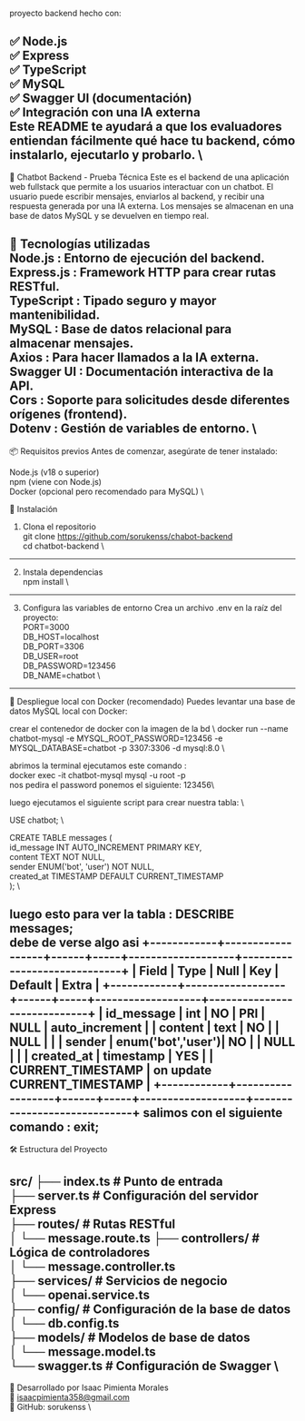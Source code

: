 proyecto backend hecho con:

✅ Node.js \
✅ Express \
✅ TypeScript \
✅ MySQL \
✅ Swagger UI (documentación) \
✅ Integración con una IA externa \
Este README te ayudará a que los evaluadores entiendan fácilmente qué hace tu backend, cómo instalarlo, ejecutarlo y probarlo. \
---------------------------------------------------------------------------------------------------------------------------------------

🧠 Chatbot Backend - Prueba Técnica
Este es el backend de una aplicación web fullstack que permite a los usuarios interactuar con un chatbot. El usuario puede escribir mensajes, enviarlos al backend, y recibir una respuesta generada por una IA externa. Los mensajes se almacenan en una base de datos MySQL y se devuelven en tiempo real.

🧩 Tecnologías utilizadas \
Node.js : Entorno de ejecución del backend. \
Express.js : Framework HTTP para crear rutas RESTful. \
TypeScript : Tipado seguro y mayor mantenibilidad. \
MySQL : Base de datos relacional para almacenar mensajes. \
Axios : Para hacer llamados a la IA externa.  \
Swagger UI : Documentación interactiva de la API. \
Cors : Soporte para solicitudes desde diferentes orígenes (frontend). \
Dotenv : Gestión de variables de entorno. \
---------------------------------------------------------------------------------------------------------------------
📦 Requisitos previos
Antes de comenzar, asegúrate de tener instalado:

Node.js (v18 o superior) \
npm (viene con Node.js) \
Docker (opcional pero recomendado para MySQL) \

🚀 Instalación
1. Clona el repositorio \
 git clone https://github.com/sorukenss/chabot-backend  \
cd chatbot-backend \
---------------------------------------------------------------------------------------------
2. Instala dependencias \
    npm install \
-----------------------------------------------------------------------------------------
3. Configura las variables de entorno
Crea un archivo .env en la raíz del proyecto: \
PORT=3000 \
DB_HOST=localhost \
DB_PORT=3306 \
DB_USER=root \
DB_PASSWORD=123456 \
DB_NAME=chatbot \
-------------------------------------------------------------------------------------------------------------
🐳 Despliegue local con Docker (recomendado)
Puedes levantar una base de datos MySQL local con Docker:

crear el contenedor de docker con la imagen de la bd \ 
docker run --name chatbot-mysql -e MYSQL_ROOT_PASSWORD=123456 -e MYSQL_DATABASE=chatbot -p 3307:3306 -d mysql:8.0 \

abrimos la terminal ejecutamos este comando : \
docker exec -it chatbot-mysql mysql -u root -p \
nos pedira el password ponemos el siguiente: 123456\

luego ejecutamos el siguiente script para crear nuestra tabla:  \

USE chatbot; \

CREATE TABLE messages ( \
    id_message INT AUTO_INCREMENT PRIMARY KEY, \
    content TEXT NOT NULL, \
    sender ENUM('bot', 'user') NOT NULL, \
    created_at TIMESTAMP DEFAULT CURRENT_TIMESTAMP \
); \


luego esto para ver la tabla : DESCRIBE messages; \
debe de verse algo asi 
+------------+------------------+------+-----+-------------------+-----------------------------+
| Field      | Type             | Null | Key | Default           | Extra                       |
+------------+------------------+------+-----+-------------------+-----------------------------+
| id_message | int              | NO   | PRI | NULL              | auto_increment              |
| content    | text             | NO   |     | NULL              |                             |
| sender     | enum('bot','user')| NO   |     | NULL              |                             |
| created_at | timestamp        | YES  |     | CURRENT_TIMESTAMP | on update CURRENT_TIMESTAMP |
+------------+------------------+------+-----+-------------------+-----------------------------+
salimos con el siguiente comando : exit;
----------------------------------------------------------------------------------------------------------------------
🛠️ Estructura del Proyecto

src/
├── index.ts              # Punto de entrada \
├── server.ts             # Configuración del servidor Express \
├── routes/               # Rutas RESTful \
│   └── message.route.ts
├── controllers/          # Lógica de controladores \
│   └── message.controller.ts \
├── services/             # Servicios de negocio \
│   └── openai.service.ts \
├── config/               # Configuración de la base de datos \
│   └── db.config.ts \
├── models/               # Modelos de base de datos \
│   └── message.model.ts \
└── swagger.ts            # Configuración de Swagger \
-----------------------------------------------------------------------------------------------------------------
👥 Desarrollado por Isaac Pimienta Morales \
📧 isaacpimienta358@gmail.com \
📱 GitHub: sorukenss \
